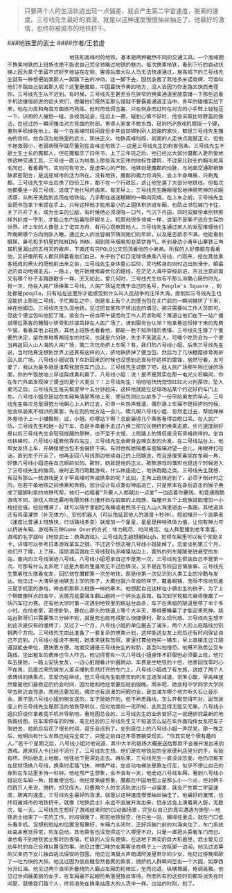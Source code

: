 > 只要两个人的生活轨迹出现一点偏差，就会产生第二宇宙速度，脱离的速度。三号线先生最好的浪漫，就是以这种速度慢慢抽丝抽走了。他最好的激情，也终将被城市的地铁挤干。

###地铁里的武士
####作者/王若虚

						地铁和高峰时的地铁，基本是两种截然不同的交通工具。一个高峰期不换乘地铁的上班族也绝不能说自己完全领略过地铁的魅力。每次换乘地铁，看到下行的自动扶梯上因为某个笨蛋不识好歹地站在左侧，害得后面大队人马无法快速通过，居高临下的三号线先生就有一种想把前面那人一脚踹下去的冲动。这一脚下去，固然会害了其他多米诺骨牌，可谁叫他们不踹自己前面那人呢？这里是魔都，中国最快节奏的地方，没人会因为你走路太快而责怪你。三号线先生从不迟到。有时候，三号线先生甚至会在狭窄的换乘通道里故意撞一下那些边看手机边缓慢前进的低头党们，提醒他们既然走那么慢就不要霸着通道正当中。多年的碰撞实战下来，他在力度和角度方面技巧熟练。他时而低调含蓄，只在侧身而过时在对方的小手臂上轻轻压一下。识相的人被他一碰，会收敛站姿，往边上一挪。碰到心情不好时，他会采取比较野蛮的做法，在经过的一瞬间撞击对方弯曲的肘部，害得人家拿不稳东西，轻则PSP游戏机摁错一个键，重则手机掉在地上。每一个在高峰时段闲庭信步并且妨碍到别人赶路的家伙，都是三号线先生撞击的目标。他自诩为地铁里的武士，匡扶正义。地铁高峰时段，前面的人走快点就是正义。但他不拯救弱小，老弱病残孕就尽量别在高峰坐地铁了——这是三号线先生的刺客信条。三号线先生不是土生土长的魔都人，但在魔都念了四年书、上了三年班之后，他已经比大部分魔都人更热爱地铁这种交通工具。三号线一直认为地面上那些高大宏伟的地标性建筑，不过是比较长的胸毛和屌毛而已，看着霸气，实则可有可无，是虚荣心的产物。地铁则是魔都的动脉，与地面交通那根静脉紧密配合，是这座城市的活力所在。没有地铁，魔都的魔力将消失，会上半身瘫痪，只剩鬼都。三号线先生毕业后换了四份工作，都不在一个行政区，这让他坐遍了大部分地铁线。但每次他都要坐一段三号线，这成了他代号的由来。每天早上，三号线先生睡眼惺忪地挣脱死神的长眠诱惑，从刷牙洗脸到出现在地铁站，几乎都在迷迷糊糊的一瞬间完成。在上车之前，三号线先生会把书包拿下来提在手上，只有这样他才能用最小的上围体积挤进车厢，也防止书包被门卡住，关了开开了关，成为全车的公敌。有时候他必须深吸一口气，气沉下丹田，同时双脚学卓别林那样外扒成一字形，才能让车门贴着肚脐眼关上。和其他很多领域一样，这里不是胖子适合生存的世界。挤上车的人像登上了诺亚方舟，有闲心观察其他人。三号线先生通过男人的发型推理他们昨晚朝哪个方向侧卧入睡，通过女人的妆容细节猜测她们的年龄，以及是否欲求不满。他能看到眼屎、鼻毛和手机里的RUNING MAN，闻到陈年烟臭和韭菜饼香气，听到身边小青年山寨铁三角耳机里漏出的五月天的歌声，下面还有只POLO公文包顶着他的小弟弟。所有的人好像都在看着他，又好像所有人都只顾着看他们自己。车子到了虹口足球场换乘八号线，门刚开，抢在其他乘客组成的黑火药把他射出来之前，三号线先生身体重心后仰，灵巧转身的同时迈出侧滑步，朝最近的自动电梯走去。一路上，他开始搜索最优化的路线，在茫茫人海中穿梭前进，并且注意前面又有哪个孙子走路跟散步一样。天天如此。曾几何时，三号线先生也有不那么冷酷心肠的时光。有一次，他在人民广场换乘二号线，人民广场站无愧于自己的名号，People's Square ，到处都是people，只有站在这里你才能感受到什么叫人民战争的汪洋大海。瘦削如三号线先生也没能挤上那班二号线，手忙脚乱之中，倒是车上有个人的便当包在关门前的一瞬间被挤了下来，掉在他脚边。三号线先生久混地铁，见过把自家孩子挤出去的情况，那只需要叫工作人员即可。但这个便当包叫他犯了难，谁会为一份自带午餐而向工作人员求助呢？难道让他们在下一站广播说哪位乘客的糖醋小排骨和炒菠菜掉在人民广场了，请到服务台认领？他拿着这份掉下来的免费午餐，看看其他上班族，其他上班族也看看他，都是一脸不知所措的表情。三号线先生做了个重要的决定，留在原地等两班车的时间，也就是六分钟，失主不来就走人。可哪个吃货会为一个便当再返回人山人海的人民广场、第二次玩命挤上车呢？有，我们的八号线小姐。后来三号线先生说，当时他真没想到世界上还真有这样的人，挤地铁挤掉了便当包，然后为了几块糖醋排骨再折回人民广场。八号线小姐说我下车折回来的时候也没想到还真有你这样的雷锋，居然守着，太可爱了，我以为最多就是谁帮我放在车门边上。三号线先生说歇了吧，就人民广场那牛羚迁徙的场面，你的午饭放地上早给踩成奥利奥了。八号线小姐：说！是不是其实在那一电光火石瞬间，你在车门外面发现掉了便当的是个大美女？！三号线先生：哈哈哈恍恍惚惚红红火火何厚铧。坠入爱河之后，三号线先生每天都提早十五分钟起床，这样他就能在足球场站某个约定好的车门上车。八号线小姐总是站在车厢角落里等他上来，便当包则比以前多了一份带给男友的早点。三号线先生每次总是很努力地朝心上人挤过去，引得一片怨声载道。偶尔遇上车厢不是很挤的时候，他会佯装素不相识的乘客，先在别的地方站一会儿，瞟几眼八号线小姐，忽然走过去，帮她掸掉外套领子上一小撮飘絮，说，小姐，你哪站下啊？总能骗得几个乘客看得目瞪口呆。在人民广场，三号线先生和她一起下车，总是手牵着手走过八换二那冗长拥挤的换乘走廊，步行速度刚好是以后三号线先生会轻轻提醒的那种，也不至于太慢，上班路上的情侣是没有资格徜徉的。坐自动扶梯时，八号线小姐教他靠右站立，三号线先生会俯身去嗅女友的头发。在二号线站台上，他帮女友挤上车，并确保便当包不会被挤下来。有时他和她隔着车窗玻璃对望一会儿，用眼神打哑谜。直到车子开走了，他再走回八号线那边继续自己的上班路途，而且是傻笑着站在车厢一角，好像八号线小姐还在自己眼前似的。那时，她就是他的正义。那款游戏的雏形也是这个时候进入了三号线先生的脑洞。彼时正流行跑酷游戏，什么神庙逃亡，地铁跑酷之类。三号线先生就想，有没有那么一款游戏是关于早高峰时奔波换乘的呢？比如，主角上班快迟到了，必须于倒计时之内，在若干条地铁之间换乘和奔跑，部分设计有点类似神庙逃亡，只是原本在身后追击的猴子换成了腿脚利索的地铁丐帮，他们一边唱着“只要人人都献出一点爱”一边追着你要钱。和普通跑酷游戏不同，游戏人物还要用有限的体力撞开挡在前面的上班族，每撞开五个上班族就能增加一小格经验值。经验槽满了，就可以随手拿起垃圾桶或者熊孩子在人山人海里砸出一条路。其他道具还有鸡蛋灌饼（补充体力）、安检机器人（可以拖延其他人的速度十秒钟）。假如撞开一个逃票者（速度比普通上班族快，行动路线多变）就增加一个星星，星星是种特殊体力值，让你有神力可以挤进车厢。游戏有三种Game Over的方式：体力耗尽、时间用完、在人群里撞到老年乘客。游戏的名字就叫《地铁武士：换乘游戏》。三号线先生越想越High，觉得车厢里可以有个奖励关卡，详情可以参考日本游戏某车之狼。不过这个想法被八号线小姐毙掉了。恋爱谈到第三个月，他们开了房，上了床。连锁酒店就在三号线轻轨赤峰路站边上，窗外的列车隆隆驶进悬空的车站，窗内的三号线驶进八号线。八号线小姐坦承自己不是第一次，三号线先生假装自己不是第一次。可那有什么关系呢？这是大都市里最常见不过的情况，又不是在写校园言情故事。三号线先生靠着枕头搂着女友，回忆他在魔都第一次坐地铁，那是他第一次见识到人类工业的冷酷与发达。他见过一大清早坐地铁去上学的孩子，大概也就六年级的样子，戴着眼镜，宠辱不惊地玩着三星手机里的游戏，神态和那群上班族一样的麻木。他想起自己这样在小镇出生的孩子，为了上个稍微像样点的高中，天微亮就要骑车翻山越岭一个钟头去县城，每次到学校都亢奋得像赢了一场汽车拉力赛。还有他大学时第一次遇到地铁里的跳站台自杀，车子在黑暗的隧道里停了半个多小时。在他老家，若想卧轨，要在山那头的铁道上等个大半天，等得要睡着了才能迎来死神。跳站台那哥们只需要等三分钟不到，就是死也能死得那么快捷便利，那么现代感。三号线先生想不到这次是仅有的缠绵了。又过了一个月，八号线小姐的单位搬去了浦东，两个人的上班路线分别朝两个方向。三号线先生由此准备了一套复杂的换乘计划，这样能送女友上班后还有时间保证自己不迟到。八号线小姐说不用啦，她本来就有驾照，家里打算给她买一辆车，早上直接走过江隧道就能去单位，更快更方便。地面交通是三号线先生的软肋，甚至叫他惶恐。他既不熟悉公交车路线，坐出租车的费用也令人咋舌。他记得曾有一次八号线小姐身体不舒服但必须要上班，他打车去接她，一路上安抚女友，一边心脏跟着计价器跳动。车费是坐地铁的十倍，他拿回找零时心不在焉，后面过来的骑车人差点撞到忽然打开的车门上。八号线小姐成了有车族，这成了两个人感情线的换乘点。恋爱仍在继续，但三号线先生能感觉到列车正逐渐减速。说来心酸，早高峰居然曾是他们最稳定的约会时间，因为她和他经常要加班到很晚。周末呢，她会和中学同学大学同学去附近自驾游，而他还要加班。偶尔也有浪漫的闲暇约会，是去浦东哪个地方听久石让音乐会。票子是八号线小姐的朋友送的，车子是她开的，但不熟悉路线，怎么开都觉得不对。副驾驶座上的三号线先生是部活的地铁导航仪，但对地面则一无所知，此刻显得无能又无辜。八号线小姐只好说你拿着我手机开导航吧。看地图总会的，三号线先生的业余爱好之一就是研究最新的地铁路线图。在车库停车的时候，毫无经验的三号线先生又不知道怎么站在车外面指挥女友把车子倒进去，前前后后花了很长时间。音乐会迟到了。坐到座位上的八号线小姐一声叹息。那一晚之后，他明白有什么东西已经完全变了，只是之前自己不愿意接受现实。“你其实是个很有趣的人。”若干个星期之后，八号线小姐对他说道，其中大半的褒扬大概是送给那款不会被开发出来的游戏。原来好人卡已经不流行了。三号线先生想。他们是在地铁站的全家便利店里分的手，有始有终。然后她走上地面，他往地下更深处走去。再后来，三号线先生一直没谈恋爱。他仍旧每天在足球场换八号线，换乘时走路飞快，神情严峻，坐自动电梯总是靠左行走，似乎不想让自己的身影在车站里多待一秒钟。他经常产生想象，会不会有一天，他走进八号线车厢，看到八号线小姐站在车厢一角，提着便当包。他经常撕破想象，魔都在中国地图上是那么小一个点，但对两千四百万人来说，拥挤，却又庞大。只要两个人的生活轨迹出现一点偏差，就会产生第二宇宙速度，脱离的速度。三号线先生最好的浪漫，就是以这种速度慢慢抽丝抽走了。他最好的激情，也终将被城市的地铁挤干。就像《地铁武士》永远不会被开发出来，但永远会上演着真人版，无数次，每一天。三号线先生想好了游戏结束时的CG动画场景，完全以自己的真实遭遇为原型——地铁武士结束了一天的工作，时间很晚了，那班地铁很空，他只坐一站，懒得往里走，就在门口低头看手机。没想到他站的位置没有算好，车厢门关闭时，正好将脑门前的刘海夹住了。车门系统丝毫未察觉异常，列车启动。其他乘客也没觉得这个人哪里不对，只是一直把头靠着车门而已。谁也看不到地铁武士那时的表情。忙碌的人没有表情。在这地下奔突的巨大机器里，武士曾见过幼年时的自己会难以置信的事。他见过重口味的女乘客坐在椅子上一边抠脚一边闻。他见过逃票的父亲扔下女儿独自逃出保安的包围。他见过清晨大声朗诵阿波里奈尔的少女，他见过傍晚喝醉了一吐为快的大叔。他见过因为低血糖忽然昏厥的乘客，拥挤的人群瞬间空出一个大圆，如摩西分开红海。他见过两个自带折叠椅的人霸占车厢的轮椅区，坐而论道，纵横捭阖，格调高雅。他见过世间最美丽的女子，在车厢最不起眼的角落里独自等待。然而所有的这些时刻都将消失在时间里，就像我们每个人，终将消失在换乘站庞大的人流中一样。出站的时刻，到了。			  		